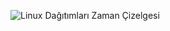 ![Linux Dağıtımları Zaman Çizelgesi](https://upload.wikimedia.org/wikipedia/commons/thumb/1/1e/Linux_Distribution_Timeline.svg/1200px-Linux_Distribution_Timeline.svg.png)
